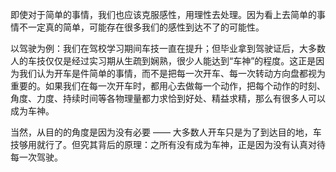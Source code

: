 即使对于简单的事情，我们也应该克服感性，用理性去处理。因为看上去简单的事情不一定真的简单，可能存在很多我们的感性到达不了的可能性。

以驾驶为例：我们在驾校学习期间车技一直在提升；但毕业拿到驾驶证后，大多数人的车技仅仅是经过实习期从生疏到娴熟，很少人能达到“车神”的程度。这正是因为我们认为开车是件简单的事情，而不是把每一次开车、每一次转动方向盘都视为重要的。如果我们在每一次开车时，都用心去做每一个动作，把每个动作的时刻、角度、力度、持续时间等各物理量都力求恰到好处、精益求精，那么有很多人可以成为车神。

当然，从目的的角度是因为没有必要 —— 大多数人开车只是为了到达目的地，车技够用就行了。但究其背后的原理：之所有没有成为车神，正是因为没有认真对待每一次驾驶。
